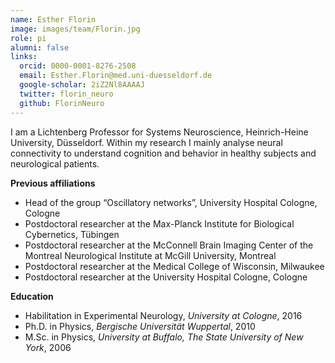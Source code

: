 ```yaml
---
name: Esther Florin
image: images/team/Florin.jpg
role: pi
alumni: false
links:
  orcid: 0000-0001-8276-2508
  email: Esther.Florin@med.uni-duesseldorf.de
  google-scholar: 2iZ2Nl8AAAAJ
  twitter: florin_neuro
  github: FlorinNeuro
---
```


I am a Lichtenberg Professor for Systems Neuroscience, Heinrich-Heine University, Düsseldorf. Within my research I mainly analyse neural connectivity to understand cognition and behavior in healthy subjects and neurological patients.

**Previous affiliations**
- Head of the group “Oscillatory networks”, University Hospital Cologne, Cologne
- Postdoctoral researcher at the Max-Planck Institute for Biological Cybernetics, Tübingen
- Postdoctoral researcher at the McConnell Brain Imaging Center of the Montreal Neurological Institute at McGill University, Montreal 
- Postdoctoral researcher at the Medical College of Wisconsin, Milwaukee 
- Postdoctoral researcher at the University Hospital Cologne, Cologne

**Education**
- Habilitation in Experimental Neurology, _University at Cologne_, 2016
- Ph.D. in Physics, _Bergische Universität Wuppertal_, 2010
- M.Sc. in Physics, _University at Buffalo, The State University of New York_, 2006

